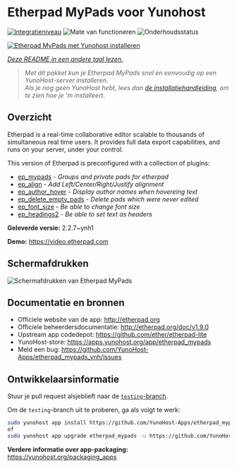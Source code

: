 <!--
NB: Deze README is automatisch gegenereerd door <https://github.com/YunoHost/apps/tree/master/tools/readme_generator>
Hij mag NIET handmatig aangepast worden.
-->

# Etherpad MyPads voor Yunohost

[![Integratieniveau](https://apps.yunohost.org/badge/integration/etherpad_mypads)](https://ci-apps.yunohost.org/ci/apps/etherpad_mypads/)
![Mate van functioneren](https://apps.yunohost.org/badge/state/etherpad_mypads)
![Onderhoudsstatus](https://apps.yunohost.org/badge/maintained/etherpad_mypads)

[![Etherpad MyPads met Yunohost installeren](https://install-app.yunohost.org/install-with-yunohost.svg)](https://install-app.yunohost.org/?app=etherpad_mypads)

*[Deze README in een andere taal lezen.](./ALL_README.md)*

> *Met dit pakket kun je Etherpad MyPads snel en eenvoudig op een YunoHost-server installeren.*  
> *Als je nog geen YunoHost hebt, lees dan [de installatiehandleiding](https://yunohost.org/install), om te zien hoe je 'm installeert.*

## Overzicht

Etherpad is a real-time collaborative editor scalable to thousands of simultaneous real time users. It provides full data export capabilities, and runs on your server, under your control.

This version of Etherpad is preconfigured with a collection of plugins: 

- [ep_mypads](https://www.npmjs.com/package/ep_mypads) - *Groups and private pads for etherpad*
- [ep_align](https://www.npmjs.com/package/ep_align) - *Add Left/Center/Right/Justify alignment*
- [ep_author_hover](https://www.npmjs.com/package/ep_author_hover) - *Display author names when hovereing text*
- [ep_delete_empty_pads](https://www.npmjs.com/package/ep_delete_empty_pads) - *Delete pads which were never edited*
- [ep_font_size](https://www.npmjs.com/package/ep_font_size) - *Be able to change font size*
- [ep_headings2](https://www.npmjs.com/package/ep_headings2) - *Be able to set text as headers*



**Geleverde versie:** 2.2.7~ynh1

**Demo:** <https://video.etherpad.com>

## Schermafdrukken

![Schermafdrukken van Etherpad MyPads](./doc/screenshots/etherpad_demo.gif)

## Documentatie en bronnen

- Officiele website van de app: <http://etherpad.org>
- Officiele beheerdersdocumentatie: <http://etherpad.org/doc/v1.9.0>
- Upstream app codedepot: <https://github.com/ether/etherpad-lite>
- YunoHost-store: <https://apps.yunohost.org/app/etherpad_mypads>
- Meld een bug: <https://github.com/YunoHost-Apps/etherpad_mypads_ynh/issues>

## Ontwikkelaarsinformatie

Stuur je pull request alsjeblieft naar de [`testing`-branch](https://github.com/YunoHost-Apps/etherpad_mypads_ynh/tree/testing).

Om de `testing`-branch uit te proberen, ga als volgt te werk:

```bash
sudo yunohost app install https://github.com/YunoHost-Apps/etherpad_mypads_ynh/tree/testing --debug
of
sudo yunohost app upgrade etherpad_mypads -u https://github.com/YunoHost-Apps/etherpad_mypads_ynh/tree/testing --debug
```

**Verdere informatie over app-packaging:** <https://yunohost.org/packaging_apps>
